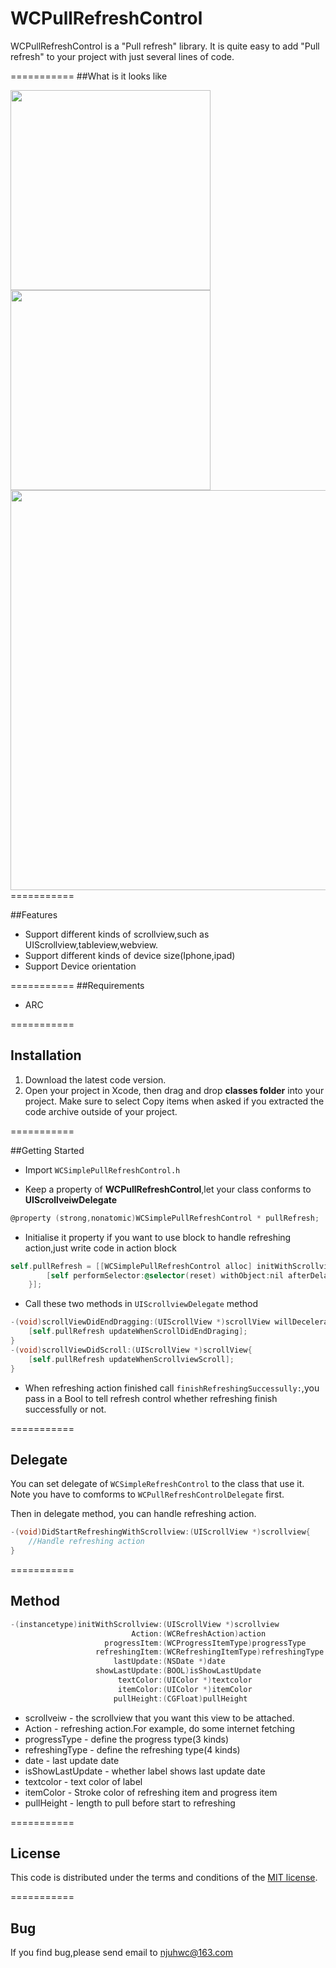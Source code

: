 # WCPullRefreshControl

WCPullRefreshControl is a  "Pull refresh" library. It is quite easy to add "Pull refresh" to your project with just several lines of code.

===========
##What is it looks like

 <img src="https://raw.github.com/wenchenhuang/WCPullRefreshControl/master/BlueRoundCircle.gif" width="320" />
 <img src="https://raw.github.com/wenchenhuang/WCPullRefreshControl/master/magic.gif" width="320" />
<img src="https://raw.github.com/wenchenhuang/WCPullRefreshControl/master/mix.gif" width="640"/>
 ===========

##Features

* Support different kinds of scrollview,such as UIScrollview,tableview,webview.
* Support different kinds of device size(Iphone,ipad)
* Support Device orientation


===========
##Requirements

* ARC

===========

## Installation

1. Download the latest code version.
2. Open your project in Xcode, then drag and drop **classes folder** into your project. Make sure to select Copy items when asked if you extracted the code archive outside of your project.
 
===========

##Getting Started

*  Import `WCSimplePullRefreshControl.h`

*  Keep a property of **WCPullRefreshControl**,let your class conforms to **UIScrollveiwDelegate**

```objective-c
@property (strong,nonatomic)WCSimplePullRefreshControl * pullRefresh;
````

*  Initialise it property if you want to use block to handle refreshing action,just write code in action block

```objective-c
self.pullRefresh = [[WCSimplePullRefreshControl alloc] initWithScrollview:self.tableView Action:^{
        [self performSelector:@selector(reset) withObject:nil afterDelay:2.0];
    }];
````

* Call these two methods in `UIScrollviewDelegate` method
```objective-c
-(void)scrollViewDidEndDragging:(UIScrollView *)scrollView willDecelerate:(BOOL)decelerate{
    [self.pullRefresh updateWhenScrollDidEndDraging];
}
-(void)scrollViewDidScroll:(UIScrollView *)scrollView{
    [self.pullRefresh updateWhenScrollviewScroll];
}
````

*  When refreshing action finished call `finishRefreshingSuccessully:`,you pass in a Bool to tell refresh control whether refreshing finish successfully or not.

===========
## Delegate
You can set delegate of `WCSimpleRefreshControl` to the class that use it. Note you have to comforms to `WCPullRefreshControlDelegate` first.

Then in delegate method, you can handle refreshing action.
```objective-c
-(void)DidStartRefreshingWithScrollview:(UIScrollView *)scrollview{
	//Handle refreshing action
}
````

===========
## Method
```objective-c
-(instancetype)initWithScrollview:(UIScrollView *)scrollview
                           Action:(WCRefreshAction)action
                     progressItem:(WCProgressItemType)progressType
                   refreshingItem:(WCRefreshingItemType)refreshingType
                       lastUpdate:(NSDate *)date
                   showLastUpdate:(BOOL)isShowLastUpdate
                        textColor:(UIColor *)textcolor
                        itemColor:(UIColor *)itemColor
                       pullHeight:(CGFloat)pullHeight
````
* scrollveiw - the scrollview that you want this view to be attached.
* Action - refreshing action.For example, do some internet fetching
* progressType - define the progress type(3 kinds)
* refreshingType - define the refreshing type(4 kinds)
* date - last update date
* isShowLastUpdate - whether label shows last update date
* textcolor - text color of label
* itemColor - Stroke color of refreshing item and progress item
* pullHeight - length to pull before start to refreshing

===========

## License

This code is distributed under the terms and conditions of the [MIT license](LICENSE). 

===========

## Bug
If you find bug,please send email to njuhwc@163.com



